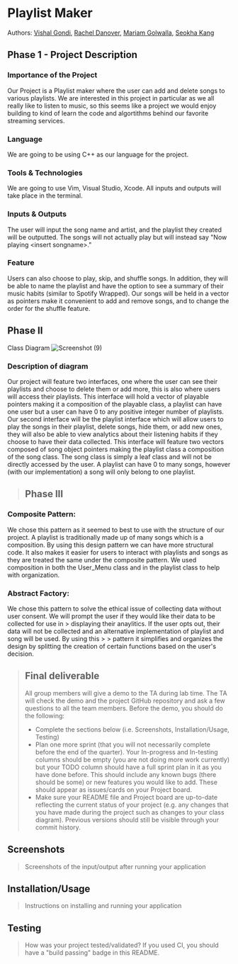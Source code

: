 # Playlist Maker
Authors: [Vishal Gondi](https://github.com/vgondi123), [Rachel Danover](https://github.com/RDanover), [Mariam Golwalla](https://github.com/mgolw001), [Seokha Kang](https://github.com/seokhakangcs)

## Phase 1 - Project Description

### Importance of the Project
Our Project is a Playlist maker where the user can add and delete songs to various playlists. We are interested in this project in particular as we all really like to listen to music, so this seems like a project we would enjoy building to kind of learn the code and algortithms behind our favorite streaming services.

### Language
We are going to be using C++ as our language for the project.

### Tools & Technologies
We are going to use Vim, Visual Studio, Xcode. All inputs and outputs will take place in the terminal.

### Inputs & Outputs
The user will input the song name and artist, and the playlist they created will be outputted. The songs will not actually play but will instead say "Now playing \<insert songname>\."

### Feature
Users can also choose to play, skip, and shuffle songs. In addition, they will be able to name the playlist and have the option to see a summary of their music habits (similar to Spotify Wrapped). Our songs will be held in a vector as pointers make it convenient to add and remove songs, and to change the order for the shuffle feature.

## Phase II

Class Diagram
![Screenshot (9)](https://user-images.githubusercontent.com/60625627/141907346-1fa2aef5-9921-4990-b61b-513bba0b59cf.png)

### Description of diagram
Our project will feature two interfaces, one where the user can see their playlists and choose to delete them or add more, this is also where users will access their playlists. This interface will hold a vector of playable pointers making it a composition of the playable class, a playlist can have one user but a user can have 0 to any positive integer number of playlists. Our second interface will be the playlist interface which will allow users to play the songs in their playlist, delete songs, hide them, or add new ones, they will also be able to view analytics about their listening habits if they choose to have their data collected. This interface will feature two vectors composed of song object pointers making the playlist class a composition of the song class. The song class is simply a leaf class and will not be directly accessed by the user. A playlist can have 0 to many songs, however (with our implementation) a song will only belong to one playlist. 
 
 > ## Phase III
 ### Composite Pattern:
 We chose this pattern as it seemed to best to use with the structure of our project. A playlist is traditionally made up of many songs which is a composition. By using    this design pattern we can have more structural code. It also makes it easier for users to interact with playlists and songs as they are treated the same under the composite pattern. We used composition in both the User_Menu class and in the playlist class to help with organization. 
### Abstract Factory:
 We chose this pattern to solve the ethical issue of collecting data without user consent. We will prompt the user if they would like their data to be collected for use in >      displaying their anaylitics. If the user opts out, their data will not be collected and an alternative implementation of playlist and song will be used. By using this >   >      pattern it simplifies and organizes the design by splitting the creation of certain functions based on the user's decision. 

 > ## Final deliverable
 > All group members will give a demo to the TA during lab time. The TA will check the demo and the project GitHub repository and ask a few questions to all the team members. 
 > Before the demo, you should do the following:
 > * Complete the sections below (i.e. Screenshots, Installation/Usage, Testing)
 > * Plan one more sprint (that you will not necessarily complete before the end of the quarter). Your In-progress and In-testing columns should be empty (you are not doing more work currently) but your TODO column should have a full sprint plan in it as you have done before. This should include any known bugs (there should be some) or new features you would like to add. These should appear as issues/cards on your Project board.
 > * Make sure your README file and Project board are up-to-date reflecting the current status of your project (e.g. any changes that you have made during the project such as changes to your class diagram). Previous versions should still be visible through your commit history. 
 
 ## Screenshots
 > Screenshots of the input/output after running your application
 ## Installation/Usage
 > Instructions on installing and running your application
 ## Testing
 > How was your project tested/validated? If you used CI, you should have a "build passing" badge in this README.
 
